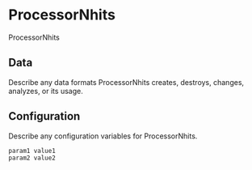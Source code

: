 # ProcessorNhits

ProcessorNhits

## Data

Describe any data formats ProcessorNhits creates, destroys, changes, analyzes, or its usage.




## Configuration

Describe any configuration variables for ProcessorNhits.

```
param1 value1
param2 value2
```

